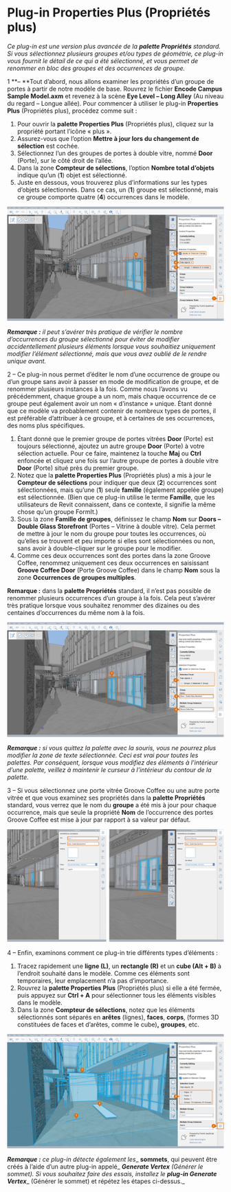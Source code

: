 # Plug-in Properties Plus (Propriétés plus)

_Ce plug-in est une version plus avancée de la_ _**palette Propriétés** standard. Si vous sélectionnez plusieurs groupes et/ou types de géométrie, ce plug-in vous fournit le détail de ce qui a été sélectionné, et vous permet de renommer en bloc des groupes et des occurrences de groupe._

1 **– **Tout d’abord, nous allons examiner les propriétés d’un groupe de portes à partir de notre modèle de base. Rouvrez le fichier **Encode Campus Sample Model.axm** et revenez à la scène **Eye Level – Long Alley** (Au niveau du regard – Longue allée). Pour commencer à utiliser le plug-in **Properties Plus** (Propriétés plus), procédez comme suit :

1. Pour ouvrir la **palette Properties Plus** (Propriétés plus), cliquez sur la propriété portant l’icône « plus ».
2. Assurez-vous que l’option **Mettre à jour lors du changement de sélection** est cochée.
3. Sélectionnez l’un des groupes de portes à double vitre, nommé **Door** (Porte), sur le côté droit de l’allée.
4. Dans la zone **Compteur de sélections**, l’option **Nombre total d’objets** indique qu’un (**1**) objet est sélectionné.
5. Juste en dessous, vous trouverez plus d’informations sur les types d’objets sélectionnés. Dans ce cas, un (**1**) groupe est sélectionné, mais ce groupe comporte quatre (**4**) occurrences dans le modèle.

![](<../../.gitbook/assets/10 (2) (1).png>)

_**Remarque :**_ _il peut s’avérer très pratique de vérifier le nombre d’occurrences du groupe sélectionné pour éviter de modifier accidentellement plusieurs éléments lorsque vous souhaitiez uniquement modifier l’élément sélectionné, mais que vous avez oublié de le rendre unique avant._

2 – Ce plug-in nous permet d’éditer le nom d’une occurrence de groupe ou d’un groupe sans avoir à passer en mode de modification de groupe, et de renommer plusieurs instances à la fois. Comme nous l’avons vu précédemment, chaque groupe a un nom, mais chaque occurrence de ce groupe peut également avoir un nom « d’instance » unique. Étant donné que ce modèle va probablement contenir de nombreux types de portes, il est préférable d’attribuer à ce groupe, et à certaines de ses occurrences, des noms plus spécifiques.

1. Étant donné que le premier groupe de portes vitrées **Door** (Porte) est toujours sélectionné, ajoutez un autre groupe **Door** (Porte) à votre sélection actuelle. Pour ce faire, maintenez la touche **Maj** ou **Ctrl** enfoncée et cliquez une fois sur l’autre groupe de portes à double vitre **Door** (Porte) situé près du premier groupe.
2. Notez que la **palette Properties Plus** (Propriétés plus) a mis à jour le **Compteur de sélections** pour indiquer que deux (**2**) occurrences sont sélectionnées, mais qu’une (**1**) seule **famille** (également appelée groupe) est sélectionnée. (Bien que ce plug-in utilise le terme **Famille**, que les utilisateurs de Revit connaissent, dans ce contexte, il signifie la même chose qu’un groupe FormIt.)
3. Sous la zone **Famille de groupes**, définissez le champ **Nom** sur **Doors – Double Glass Storefront** (Portes – Vitrine à double vitre). Cela permet de mettre à jour le nom du groupe pour toutes les occurrences, où qu’elles se trouvent et peu importe si elles sont sélectionnées ou non, sans avoir à double-cliquer sur le groupe pour le modifier.
4. Comme ces deux occurrences sont des portes dans la zone Groove Coffee, renommez uniquement ces deux occurrences en saisissant **Groove Coffee Door** (Porte Groove Coffee) dans le champ **Nom** sous la zone **Occurrences de groupes multiples**.

**Remarque :** dans la **palette Propriétés** standard, il n’est pas possible de renommer plusieurs occurrences d’un groupe à la fois. Cela peut s’avérer très pratique lorsque vous souhaitez renommer des dizaines ou des centaines d’occurrences du même nom à la fois.

![](<../../.gitbook/assets/11 (6) (1).png>)

_**Remarque :**_ _si vous quittez la palette avec la souris, vous ne pourrez plus modifier la zone de texte sélectionnée. Ceci est vrai pour toutes les palettes. Par conséquent, lorsque vous modifiez des éléments à l’intérieur d’une palette, veillez à maintenir le curseur à l’intérieur du contour de la palette._

3 – Si vous sélectionnez une porte vitrée Groove Coffee ou une autre porte vitrée et que vous examinez ses propriétés dans la **palette Propriétés** standard, vous verrez que le nom du **groupe** a été mis à jour pour chaque occurrence, mais que seule la propriété **Nom** de l’occurrence des portes Groove Coffee est mise à jour par rapport à sa valeur par défaut.

![](<../../.gitbook/assets/12 (3) (1).png>)

4 – Enfin, examinons comment ce plug-in trie différents types d’éléments :

1. Tracez rapidement une **ligne (L)**, un **rectangle (R)** et un **cube (Alt + B)** à l’endroit souhaité dans le modèle. Comme ces éléments sont temporaires, leur emplacement n’a pas d’importance.
2. Rouvrez la **palette Properties Plus** (Propriétés plus) si elle a été fermée, puis appuyez sur **Ctrl + A** pour sélectionner tous les éléments visibles dans le modèle.
3. Dans la zone **Compteur de sélections**, notez que les éléments sélectionnés sont séparés en **arêtes** (lignes), **faces**, **corps**, (formes 3D constituées de faces et d’arêtes, comme le cube)**,** **groupes**, etc.

![](<../../.gitbook/assets/13 (3) (1).png>)

_**Remarque :**_ _ce plug-in détecte également les__ **sommets**, qui peuvent être créés à l’aide d’un autre plug-in appelé_ _**Generate Vertex** (Générer le sommet). Si vous souhaitez faire des essais, installez le_ _**plug-in Generate Vertex**__ (Générer le sommet) et répétez les étapes ci-dessus._
